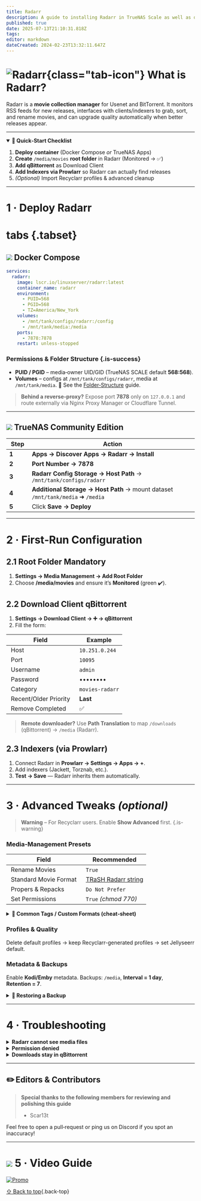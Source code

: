 ```yaml
---
title: Radarr
description: A guide to installing Radarr in TrueNAS Scale as well as docker via compose
published: true
date: 2025-07-13T21:10:31.818Z
tags: 
editor: markdown
dateCreated: 2024-02-23T13:32:11.647Z
---
```


# ![Radarr](/radarr.png){class="tab-icon"} What is Radarr?

Radarr is a **movie collection manager** for Usenet and BitTorrent. It monitors RSS feeds for new releases, interfaces with clients/indexers to grab, sort, and rename movies, and can upgrade quality automatically when better releases appear.

---

<details class="quickstart" open>
<summary><strong>🚀 Quick‑Start Checklist</strong></summary>

1. **Deploy container** (Docker Compose *or* TrueNAS Apps)
2. **Create** `/media/movies` **root folder** in Radarr (Monitored → ✅)
3. **Add qBittorrent** as Download Client
4. **Add Indexers via Prowlarr** so Radarr can actually find releases
5. *(Optional)* Import Recyclarr profiles & advanced cleanup

</details>

---

# 1 · Deploy Radarr

# tabs {.tabset}

## <img src="/docker.png" class="tab-icon"> Docker Compose

```yaml
services:
  radarr:
    image: lscr.io/linuxserver/radarr:latest
    container_name: radarr
    environment:
      - PUID=568
      - PGID=568
      - TZ=America/New_York
    volumes:
      - /mnt/tank/configs/radarr:/config
      - /mnt/tank/media:/media
    ports:
      - 7878:7878
    restart: unless-stopped
```

### Permissions & Folder Structure {.is-success}

* **PUID / PGID** – media‑owner UID/GID (TrueNAS SCALE default **568:568**).
* **Volumes** – configs at `/mnt/tank/configs/radarr`, media at `/mnt/tank/media`.
  📌 See the [Folder‑Structure](/Folder-Structure) guide.

> **Behind a reverse‑proxy?** Expose port **7878** only on `127.0.0.1` and route externally via Nginx Proxy Manager or Cloudflare Tunnel.

---

## <img src="/truenas.png" class="tab-icon"> TrueNAS Community Edition

|  Step  |  Action                                                                         |
| ------ | ------------------------------------------------------------------------------- |
| **1**  | **Apps → Discover Apps → Radarr → Install**                                     |
| **2**  | **Port Number → 7878**                                                          |
| **3**  | **Radarr Config Storage → Host Path** → `/mnt/tank/configs/radarr`              |
| **4**  | **Additional Storage → Host Path** → mount dataset `/mnt/tank/media` ➜ `/media` |
| **5**  | Click **Save → Deploy**                                                         |

---

# 2 · First‑Run Configuration

## 2.1 Root Folder  <span class="chip">Mandatory</span>

1. **Settings → Media Management → Add Root Folder**
2. Choose **/media/movies** and ensure it’s **Monitored** (green ✔️).

## 2.2 Download Client  <span class="chip">qBittorrent</span>

1. **Settings → Download Client → ➕ → qBittorrent**
2. Fill the form:

|  Field                  |  Example         |
| ----------------------- | ---------------- |
|  Host                   |  `10.251.0.244`  |
|  Port                   |  `10095`         |
|  Username               |  `admin`         |
|  Password               |  ••••••••        |
|  Category               |  `movies-radarr` |
|  Recent/Older Priority  |  **Last**        |
|  Remove Completed       |  ✅               |

> **Remote downloader?** Use **Path Translation** to map `/downloads` (qBittorrent) → `/media` (Radarr).

## 2.3 Indexers (via Prowlarr)

1. Connect Radarr in **Prowlarr → Settings → Apps → +**.
2. Add indexers (Jackett, Torznab, etc.).
3. **Test → Save** — Radarr inherits them automatically.

---

# 3 · Advanced Tweaks *(optional)*

> **Warning** – For Recyclarr users. Enable **Show Advanced** first. {.is-warning}

### Media‑Management Presets

|  Field                  |  Recommended           |
| ----------------------- | ---------------------- |
|  Rename Movies          |  `True`                |
|  Standard Movie Format  |  [TRaSH Radarr string](https://trash-guides.info/Radarr/Radarr-recommended-naming-scheme/#standard) |
|  Propers & Repacks      |  `Do Not Prefer`       |
|  Set Permissions        |  `True` *(chmod 770)*  |

<details><summary><strong>📑 Common Tags / Custom Formats (cheat‑sheet)</strong></summary>

|  Tag          |  Purpose                    |
| ------------- | --------------------------- |
|  x265 / HEVC  |  Prefer modern video codec  |
|  HDR10 / DV   |  Force HDR releases         |
|  Atmos        |  Require Dolby Atmos audio  |
|  Anime        |  Anime‑specific profiles    |

</details>

### Profiles & Quality

Delete default profiles → keep Recyclarr-generated profiles → set Jellyseerr default.

### Metadata & Backups

Enable **Kodi/Emby** metadata.
Backups: `/media`, **Interval = 1 day**, **Retention = 7**.

<details><summary><strong>🔄 Restoring&nbsp;a&nbsp;Backup</strong></summary>

| Step  | Action                                                                      |
| ----- | --------------------------------------------------------------------------- |
| **1** | Stop the Radarr container / chart                                           |
| **2** | Copy the latest `*.zip` from `/media/Backups` to `/mnt/tank/configs/radarr` |
| **3** | **System → Backup → Restore** inside Radarr, select the file                |
| **4** | Restart Radarr and verify library/settings                                  |

</details>

---

# 4 · Troubleshooting

<details><summary><strong>Radarr cannot see media files</strong></summary>

```bash
ls -lah /mnt/tank/media/movies
chown -R 568:568 /mnt/tank/media/movies
```

</details>

<details><summary><strong>Permission denied</strong></summary>

```bash
chmod -R 770 /mnt/tank/media/movies
```

</details>

<details><summary><strong>Downloads stay in qBittorrent</strong></summary>

* Verify **Download Client Path Mapping**.
* Confirm Radarr can access the completed-downloads directory.

</details>

---

## ✏️ Editors & Contributors

> **Special thanks to the following members for reviewing and polishing this guide**
> - Scar13t

Feel free to open a pull‑request or ping us on Discord if you spot an inaccuracy!

---

# <img src="/patreon-light.png" class="tab-icon"> 5 · Video Guide 

[![Promo](/2025-03-18-advanced-media-management-with-r-promo-card.png)](https://www.patreon.com/posts/advanced-media-124637606)

[⇧ Back to top](#what-is-radarr){.back-top}
